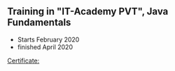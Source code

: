 ## Training in **"IT-Academy PVT"**, Java Fundamentals
* Starts February 2020
* finished April 2020

[Certificate:](https://cloud.mail.ru/public/4ibD/3A57T3uKn)
